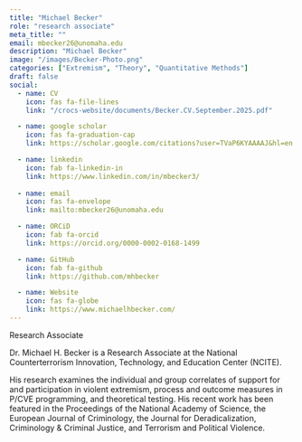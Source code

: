 ```yaml
---
title: "Michael Becker"
role: "research associate"
meta_title: ""
email: mbecker26@unomaha.edu
description: "Michael Becker"
image: "/images/Becker-Photo.png"
categories: ["Extremism", "Theory", "Quantitative Methods"]
draft: false
social:
  - name: CV
    icon: fas fa-file-lines
    link: "/crocs-website/documents/Becker.CV.September.2025.pdf"

  - name: google scholar
    icon: fas fa-graduation-cap
    link: https://scholar.google.com/citations?user=TVaP6KYAAAAJ&hl=en 

  - name: linkedin
    icon: fab fa-linkedin-in
    link: https://www.linkedin.com/in/mbecker3/
  
  - name: email
    icon: fas fa-envelope
    link: mailto:mbecker26@unomaha.edu

  - name: ORCiD
    icon: fab fa-orcid
    link: https://orcid.org/0000-0002-0168-1499

  - name: GitHub
    icon: fab fa-github
    link: https://github.com/mhbecker

  - name: Website
    icon: fas fa-globe
    link: https://www.michaelhbecker.com/
---
```

Research Associate

<!--more-->

Dr. Michael H. Becker is a Research Associate at the National Counterterrorism Innovation, Technology, and Education Center (NCITE).

His research examines the individual and group correlates of support for and participation in violent extremism, process and outcome measures in P/CVE programming, and theoretical testing. His recent work has been featured in the Proceedings of the National Academy of Science, the European Journal of Criminology, the Journal for Deradicalization, Criminology & Criminal Justice, and Terrorism and Political Violence.